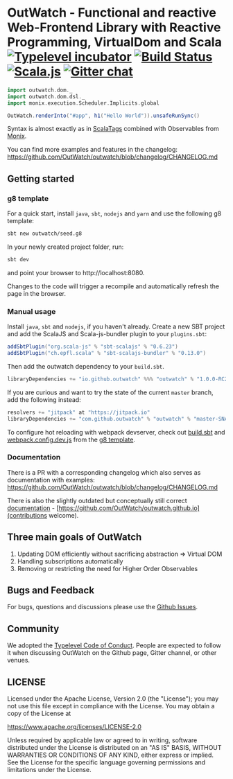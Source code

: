 # OutWatch - Functional and reactive Web-Frontend Library with Reactive Programming, VirtualDom and Scala [![Typelevel incubator](https://img.shields.io/badge/typelevel-incubator-F51C2B.svg)](http://typelevel.org) [![Build Status](https://travis-ci.org/OutWatch/outwatch.svg?branch=master)](https://travis-ci.org/OutWatch/outwatch) [![Scala.js](http://scala-js.org/assets/badges/scalajs-0.6.15.svg)](http://scala-js.org) [![Gitter chat](https://badges.gitter.im/gitterHQ/gitter.png)](https://gitter.im/OutWatch/Lobby)


```scala
import outwatch.dom._
import outwatch.dom.dsl._
import monix.execution.Scheduler.Implicits.global

OutWatch.renderInto("#app", h1("Hello World")).unsafeRunSync()
```

Syntax is almost exactly as in [ScalaTags](http://www.lihaoyi.com/scalatags/) combined with Observables from [Monix](https://monix.io/).

You can find more examples and features in the changelog: https://github.com/OutWatch/outwatch/blob/changelog/CHANGELOG.md

## Getting started

### g8 template
For a quick start, install `java`, `sbt`, `nodejs` and `yarn` and use the following g8 template:
```bash
sbt new outwatch/seed.g8
```

In your newly created project folder, run:
```bash
sbt dev
```

and point your browser to http://localhost:8080.

Changes to the code will trigger a recompile and automatically refresh the page in the browser.

### Manual usage
Install `java`, `sbt` and  `nodejs`, if you haven't already.
Create a new SBT project and add the ScalaJS and Scala-js-bundler plugin to your `plugins.sbt`:
```scala
addSbtPlugin("org.scala-js" % "sbt-scalajs" % "0.6.23")
addSbtPlugin("ch.epfl.scala" % "sbt-scalajs-bundler" % "0.13.0")
```
Then add the outwatch dependency to your `build.sbt`.

```scala
libraryDependencies += "io.github.outwatch" %%% "outwatch" % "1.0.0-RC2"
```

If you are curious and want to try the state of the current `master` branch, add the following instead:

```scala
resolvers += "jitpack" at "https://jitpack.io"
libraryDependencies += "com.github.outwatch" % "outwatch" % "master-SNAPSHOT"
```

To configure hot reloading with webpack devserver, check out [build.sbt](https://github.com/OutWatch/seed.g8/blob/master/src/main/g8/build.sbt) and [webpack.config.dev.js](https://github.com/OutWatch/seed.g8/blob/master/src/main/g8/webpack.config.dev.js) from the [g8 template](https://github.com/OutWatch/seed.g8).

### Documentation
There is a PR with a corresponding changelog which also serves as documentation with examples: https://github.com/OutWatch/outwatch/blob/changelog/CHANGELOG.md

There is also the slightly outdated but conceptually still correct [documentation](https://outwatch.github.io/) -  [https://github.com/OutWatch/outwatch.github.io](contributions welcome).

## Three main goals of OutWatch

1. Updating DOM efficiently without sacrificing abstraction => Virtual DOM
2. Handling subscriptions automatically
3. Removing or restricting the need for Higher Order Observables


## Bugs and Feedback

For bugs, questions and discussions please use the [Github Issues](https://github.com/OutWatch/outwatch/issues).

## Community

We adopted the
[Typelevel Code of Conduct](http://typelevel.org/conduct.html). People are expected to follow it when
discussing OutWatch on the Github page, Gitter channel, or other venues.

## LICENSE

Licensed under the Apache License, Version 2.0 (the "License");
you may not use this file except in compliance with the License.
You may obtain a copy of the License at

<https://www.apache.org/licenses/LICENSE-2.0>

Unless required by applicable law or agreed to in writing, software
distributed under the License is distributed on an "AS IS" BASIS,
WITHOUT WARRANTIES OR CONDITIONS OF ANY KIND, either express or implied.
See the License for the specific language governing permissions and
limitations under the License.
